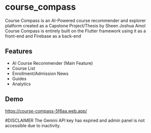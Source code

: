 # course_compass

Course Compass is an AI-Powered course recommender and explorer platform created as a Capstone Project/Thesis by Sheen Joshua Amol 
Course Compass is entirely built on the Flutter framework using it as a front-end and Firebase as a back-end

## Features

- AI Course Recommender (Main Feature) 
- Course List
- Enrollment/Admission News
- Guides
- Analytics

## Demo

https://course-compass-5f6aa.web.app/

#DISCLAIMER
The Gemini API key has expired and admin panel is not accessible due to inactivity.
